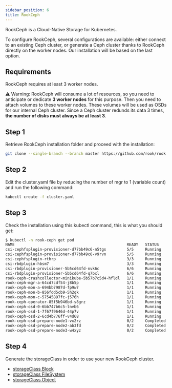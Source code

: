 ```yaml
---
sidebar_position: 6
title: RookCeph
---
```


RookCeph is a Cloud-Native Storage for Kubernetes.

To configure RookCeph, several configurations are available: either connect to an existing Ceph cluster, or generate a Ceph cluster thanks to RookCeph directly on the worker nodes. Our installation will be based on the last option.

## Requirements

RookCeph requires at least 3 worker nodes.

:warning: Warning: RookCeph will consume a lot of resources, so you need to anticipate or dedicate **3 worker nodes** for this purpose. Then you need to attach volumes to these worker nodes. These volumes will be used as OSDs for our internal Ceph cluster. Since a Ceph cluster redunds its data 3 times, **the number of disks must always be at least 3**.

## Step 1

Retrieve RookCeph installation folder and proceed with the installation:

```bash
git clone --single-branch --branch master https://github.com/rook/rook.git cd rook/deploy/examples kubectl create -f crds.yaml -f common.yaml -f operator.yaml
```

## Step 2

Edit the cluster.yaml file by reducing the number of mgr to 1 (variable count) and run the following command:

```bash
kubectl create -f cluster.yaml
```

## Step 3

Check the installation using this kubectl command, this is what you should get:

```bash
$ kubectl -n rook-ceph get pod
NAME                                                 READY   STATUS      RESTARTS   AGE
csi-cephfsplugin-provisioner-d77bb49c6-n5tgs         5/5     Running     0          140s
csi-cephfsplugin-provisioner-d77bb49c6-v9rvn         5/5     Running     0          140s
csi-cephfsplugin-rthrp                               3/3     Running     0          140s
csi-rbdplugin-hbsm7                                  3/3     Running     0          140s
csi-rbdplugin-provisioner-5b5cd64fd-nvk6c            6/6     Running     0          140s
csi-rbdplugin-provisioner-5b5cd64fd-q7bxl            6/6     Running     0          140s
rook-ceph-crashcollector-minikube-5b57b7c5d4-hfldl   1/1     Running     0          105s
rook-ceph-mgr-a-64cd7cdf54-j8b5p                     1/1     Running     0          77s
rook-ceph-mon-a-694bb7987d-fp9w7                     1/1     Running     0          105s
rook-ceph-mon-b-856fdd5cb9-5h2qk                     1/1     Running     0          94s
rook-ceph-mon-c-57545897fc-j576h                     1/1     Running     0          85s
rook-ceph-operator-85f5b946bd-s8grz                  1/1     Running     0          92m
rook-ceph-osd-0-6bb747b6c5-lnvb6                     1/1     Running     0          23s
rook-ceph-osd-1-7f67f9646d-44p7v                     1/1     Running     0          24s
rook-ceph-osd-2-6cd4b776ff-v4d68                     1/1     Running     0          25s
rook-ceph-osd-prepare-node1-vx2rz                    0/2     Completed   0          60s
rook-ceph-osd-prepare-node2-ab3fd                    0/2     Completed   0          60s
rook-ceph-osd-prepare-node3-w4xyz                    0/2     Completed   0          60s
```

## Step 4

Generate the storageClass in order to use your new RookCeph cluster.

- [storageClass Block](https://rook.io/rook/latest/Storage-Configuration/Block-Storage-RBD/block-storage/)
- [storageClass FileSystem](https://rook.io/rook/latest/Storage-Configuration/Shared-Filesystem-CephFS/filesystem-storage/)
- [storageClass Object](https://rook.io/rook/latest/Storage-Configuration/Object-Storage-RGW/object-storage/)
